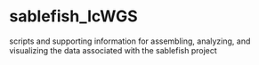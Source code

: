 # sablefish_lcWGS
scripts and supporting information for assembling, analyzing, and visualizing the data associated with the sablefish project
